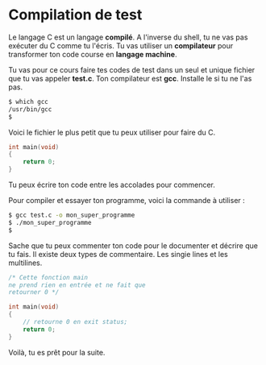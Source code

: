 # Compilation de test

Le langage C est un langage **compilé**. A l'inverse du shell, tu ne vas pas
exécuter du C comme tu l'écris. Tu vas utiliser un **compilateur** pour
transformer ton code course en **langage machine**.

Tu vas pour ce cours faire tes codes de test dans un seul et unique fichier que
tu vas appeler **test.c**. Ton compilateur est **gcc**. Installe le si tu ne
l'as pas.

```sh
$ which gcc
/usr/bin/gcc
$
```

Voici le fichier le plus petit que tu peux utiliser pour faire du C.

```c
int main(void)
{
    return 0;
}
```

Tu peux écrire ton code entre les accolades pour commencer.

Pour compiler et essayer ton programme, voici la commande à utiliser :
```sh
$ gcc test.c -o mon_super_programme
$ ./mon_super_programme
$
```

Sache que tu peux commenter ton code pour le documenter et décrire que tu fais.
Il existe deux types de commentaire. Les singie lines et les multilines.

```c
/* Cette fonction main
ne prend rien en entrée et ne fait que
retourner 0 */

int main(void)
{
    // retourne 0 en exit status;
    return 0;
}
```

Voilà, tu es prêt pour la suite.
